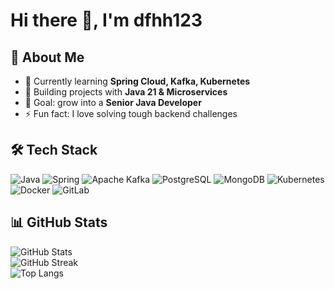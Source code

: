 # Hi there 👋, I'm dfhh123

## 🚀 About Me
- 🌱 Currently learning **Spring Cloud, Kafka, Kubernetes**
- 💼 Building projects with **Java 21 & Microservices**
- 🎯 Goal: grow into a **Senior Java Developer**
- ⚡ Fun fact: I love solving tough backend challenges

## 🛠️ Tech Stack
![Java](https://img.shields.io/badge/Java-21-red?logo=openjdk&logoColor=white)
![Spring](https://img.shields.io/badge/Spring-Framework-brightgreen?logo=spring&logoColor=white)
![Apache Kafka](https://img.shields.io/badge/Apache-Kafka-black?logo=apachekafka&logoColor=white)
![PostgreSQL](https://img.shields.io/badge/PostgreSQL-15-blue?logo=postgresql&logoColor=white)
![MongoDB](https://img.shields.io/badge/MongoDB-6.0-green?logo=mongodb&logoColor=white)
![Kubernetes](https://img.shields.io/badge/Kubernetes-1.30-blue?logo=kubernetes&logoColor=white)
![Docker](https://img.shields.io/badge/Docker-🐳-blue?logo=docker&logoColor=white)
![GitLab](https://img.shields.io/badge/GitLab-CI/CD-orange?logo=gitlab&logoColor=white)

## 📊 GitHub Stats
![GitHub Stats](https://github-readme-stats.vercel.app/api?username=dfhh123&show_icons=true&theme=radical)  
![GitHub Streak](https://github-readme-streak-stats.herokuapp.com/?user=dfhh123&theme=radical)  
![Top Langs](https://github-readme-stats.vercel.app/api/top-langs/?username=dfhh123&layout=compact&theme=radical)
